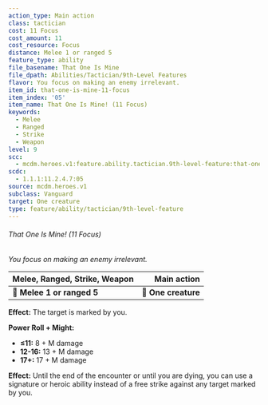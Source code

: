 ```yaml
---
action_type: Main action
class: tactician
cost: 11 Focus
cost_amount: 11
cost_resource: Focus
distance: Melee 1 or ranged 5
feature_type: ability
file_basename: That One Is Mine
file_dpath: Abilities/Tactician/9th-Level Features
flavor: You focus on making an enemy irrelevant.
item_id: that-one-is-mine-11-focus
item_index: '05'
item_name: That One Is Mine! (11 Focus)
keywords:
  - Melee
  - Ranged
  - Strike
  - Weapon
level: 9
scc:
  - mcdm.heroes.v1:feature.ability.tactician.9th-level-feature:that-one-is-mine-11-focus
scdc:
  - 1.1.1:11.2.4.7:05
source: mcdm.heroes.v1
subclass: Vanguard
target: One creature
type: feature/ability/tactician/9th-level-feature
---
```


###### That One Is Mine! (11 Focus)

*You focus on making an enemy irrelevant.*

| **Melee, Ranged, Strike, Weapon** |     **Main action** |
| --------------------------------- | ------------------: |
| **📏 Melee 1 or ranged 5**        | **🎯 One creature** |

**Effect:** The target is marked by you.

**Power Roll + Might:**

- **≤11:** 8 + M damage
- **12-16:** 13 + M damage
- **17+:** 17 + M damage

**Effect:** Until the end of the encounter or until you are dying, you can use a signature or heroic ability instead of a free strike against any target marked by you.
